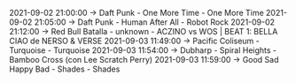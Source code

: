 2021-09-02 21:00:00 -> Daft Punk - One More Time - One More Time
2021-09-02 21:05:00 -> Daft Punk - Human After All - Robot Rock
2021-09-02 21:12:00 -> Red Bull Batalla - unknown - ACZINO vs WOS | BEAT 1: BELLA CIAO de NERSO & VERSE
2021-09-03 11:49:00 -> Pacific Coliseum - Turquoise - Turquoise
2021-09-03 11:54:00 -> Dubharp - Spiral Heights - Bamboo Cross (con Lee Scratch Perry)
2021-09-03 11:59:00 -> Good Sad Happy Bad - Shades - Shades

